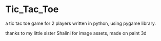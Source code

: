 # Tic_Tac_Toe
a tic tac toe game for 2 players written in python,
using pygame library.

thanks to my little sister Shalini for image assets, made on paint 3d



